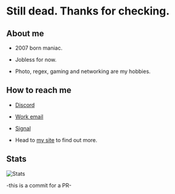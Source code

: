 # Still dead. Thanks for checking.

## About me

- 2007 born maniac.

- Jobless for now.

- Photo, regex, gaming and networking are my hobbies.

## How to reach me

- [Discord](https://discordapp.com/users/717255311060238387)

- [Work email](mailto:andy@aervnu.moe)

- [Signal](https://signal.me/#eu/GzuQlUo5hWHjbngK7sIXAjiHMRavHLgoLA-K11mlXCSzI7DSszlI1ZbGpi8_suMp)

- Head to [my site](https://aervnu.moe) to find out more.

## Stats
![Stats](https://github-readme-stats.vercel.app/api?username=aervnu&show_icons=true&theme=tokyonight&show=reviews,discussions_started,discussions_answered,prs_merged,prs_merged_percentage)

-this is a commit for a PR-
